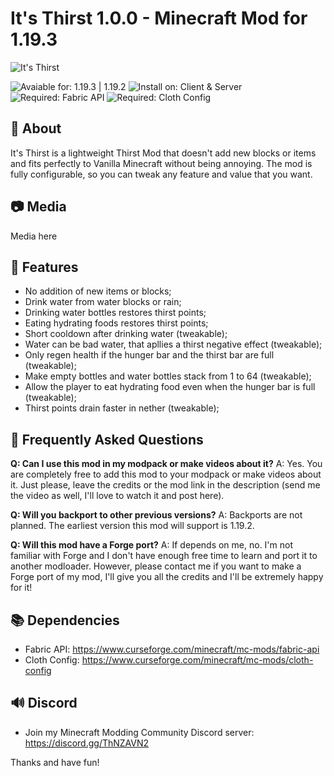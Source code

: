 # It's Thirst 1.0.0 - Minecraft Mod for 1.19.3

![It's Thirst](https://i.imgur.com/mEztvlI.png)

![Avaiable for: 1.19.3 | 1.19.2](https://img.shields.io/badge/Available%20for-1.19.3%20%7C%201.19.2-ecebe6?labelColor=2F4858&amp;style=for-the-badge)
![Install on: Client & Server](https://img.shields.io/badge/Install%20on-Client%20&amp;%20Server-ecebe6?labelColor=2F4858&amp;style=for-the-badge)
![Required: Fabric API](https://img.shields.io/badge/Required-Fabric%20API-ecebe6?labelColor=2F4858&amp;style=for-the-badge)
![Required: Cloth Config](https://img.shields.io/badge/Required-Cloth%20Config-ecebe6?labelColor=2F4858&amp;style=for-the-badge)

## 📄 About
It's Thirst is a lightweight Thirst Mod that doesn't add new blocks or items and fits perfectly to Vanilla Minecraft without being annoying. The mod is fully configurable, so you can tweak any feature and value that you want.

## 📷 Media
Media here

## 🌟 Features
- No addition of new items or blocks; 
- Drink water from water blocks or rain;
- Drinking water bottles restores thirst points;
- Eating hydrating foods restores thirst points; 
- Short cooldown after drinking water (tweakable); 
- Water can be bad water, that apllies a thirst negative effect (tweakable); 
- Only regen health if the hunger bar and the thirst bar are full (tweakable); 
- Make empty bottles and water bottles stack from 1 to 64 (tweakable); 
- Allow the player to eat hydrating food even when the hunger bar is full (tweakable); 
- Thirst points drain faster in nether (tweakable);

## 📝 Frequently Asked Questions
**Q: Can I use this mod in my modpack or make videos about it?**
A: Yes. You are completely free to add this mod to your modpack or make videos about it. Just please, leave the credits or the mod link in the description (send me the video as well, I'll love to watch it and post here).

**Q: Will you backport to other previous versions?**
A: Backports are not planned. The earliest version this mod will support is 1.19.2.

**Q: Will this mod have a Forge port?**
A: If depends on me, no. I'm not familiar with Forge and I don't have enough free time to learn and port it to another modloader. However, please contact me if you want to make a Forge port of my mod, I'll give you all the credits and I'll be extremely happy for it!

## 📚 Dependencies
- Fabric API: https://www.curseforge.com/minecraft/mc-mods/fabric-api
- Cloth Config: https://www.curseforge.com/minecraft/mc-mods/cloth-config

## 🔊 Discord
- Join my Minecraft Modding Community Discord server: https://discord.gg/ThNZAVN2

Thanks and have fun!
